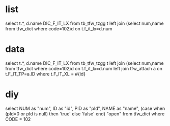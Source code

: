 list
===
select t.*,
		d.name DIC_F_IT_LX 
	from 
		tb_tfw_tzgg t 
		left join (select num,name from tfw_dict where code=102)d on t.f_it_lx=d.num
        		
data
===
select t.*,
		d.name DIC_F_IT_LX 
	from 
		tb_tfw_tzgg t 
		left join (select num,name from tfw_dict where code=102)d on t.f_it_lx=d.num 
		left join tfw_attach a on t.F_IT_TP=a.ID
where t.F_IT_XL = #{id}
		
diy
===
select NUM as "num",
	ID as "id",
	PID as "pId",
	NAME as "name",
	(case when (pId=0 or pId is null) then 'true' else 'false' end) "open" 
from  tfw_dict
where CODE = 102